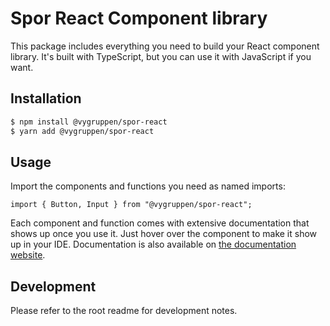 # Spor React Component library

This package includes everything you need to build your React component library. It's built with TypeScript, but you can use it with JavaScript if you want.

## Installation

```bash
$ npm install @vygruppen/spor-react
$ yarn add @vygruppen/spor-react
```

## Usage

Import the components and functions you need as named imports:

```tsx
import { Button, Input } from "@vygruppen/spor-react";
```

Each component and function comes with extensive documentation that shows up once you use it. Just hover over the component to make it show up in your IDE. Documentation is also available on [the documentation website](https://spor.vy.no).

## Development

Please refer to the root readme for development notes.
